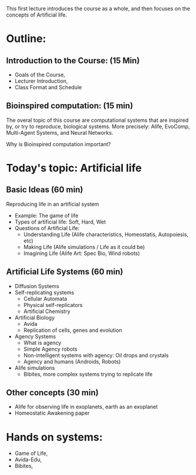 This first lecture introduces the course as a whole, and then focuses on
the concepts of Artificial life.

# Outline:

## Introduction to the Course: (15 Min)
- Goals of the Course,
- Lecturer Introduction,
- Class Format and Schedule

## Bioinspired computation: (15 min)
The overal topic of this course are computational systems that are inspired by,
or try to reproduce, biological systems. More precisely: Alife, EvoComp,
Multi-Agent Systems, and Neural Networks.

Why is Bioinspired computation important?

# Today's topic: Artificial life
## Basic Ideas (60 min)
Reproducing life in an artificial system
  - Example: The game of life
  - Types of artificial life: Soft, Hard, Wet
  - Questions of Artificial Life:
    - Understanding Life (Alife characteristics, Homeostatis, Autopoiesis, etc)
    - Making Life (Alife simulations / Life as it could be)
    - Imagining Life (Alife Art: Spec Bio, Wind robots)
## Artificial Life Systems (60 min)
  - Diffusion Systems
  - Self-replicating systems
    - Cellular Automata
    - Physical self-replicators
    - Artificial Chemistry
  - Artificial Biology
    - Avida
    - Replication of cells, genes and evolution
  - Agency Systems
    - What is agency
    - Simple Agency robots
    - Non-intelligent systems with agency: Oil drops and crystals
    - Agency and humans (Androids, Robots)
  - Alife simulations
    - Bibites, more complex systems trying to replicate life
## Other concepts (30 min)
  - Alife for observing life in exoplanets, earth as an exoplanet
  - Homeostatic Awakening paper

# Hands on systems:
- Game of Life,
- Avida-Edu,
- Bibites,
